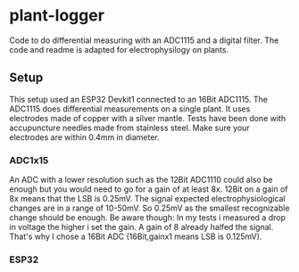 # plant-logger
Code to do differential measuring with an ADC1115 and a digital filter. The code and readme is adapted for electrophysilogy on plants. 

## Setup
This setup used an ESP32 Devkit1 connected to an 16Bit ADC1115. The ADC1115 does differential measurements on a single plant. It uses electrodes made of copper with a silver mantle. Tests have been done with accupuncture needles made from stainless steel. Make sure your electrodes are within 0.4mm in diameter.

### ADC1x15
An ADC with a lower resolution such as the 12Bit ADC1110 could also be enough but you would need to go for a gain of at least 8x. 12Bit on a gain of 8x means that the LSB is 0.25mV. The signal expected electrophysiological changes are in a range of 10-50mV. So 0.25mV as the smallest recognizable change should be enough. Be aware though: In my tests i measured a drop in voltage the higher i set the gain. A gain of 8 already halfed the signal. That's why I chose a 16Bit ADC (16Bit,gainx1 means LSB is 0.125mV).

### ESP32
